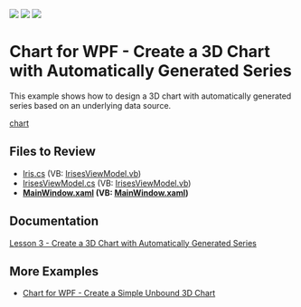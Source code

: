 <!-- default badges list -->
![](https://img.shields.io/endpoint?url=https://codecentral.devexpress.com/api/v1/VersionRange/128568302/22.2.2%2B)
[![](https://img.shields.io/badge/Open_in_DevExpress_Support_Center-FF7200?style=flat-square&logo=DevExpress&logoColor=white)](https://supportcenter.devexpress.com/ticket/details/T465780)
[![](https://img.shields.io/badge/📖_How_to_use_DevExpress_Examples-e9f6fc?style=flat-square)](https://docs.devexpress.com/GeneralInformation/403183)
<!-- default badges end -->


# Chart for WPF - Create a 3D Chart with Automatically Generated Series

This example shows how to design a 3D chart with automatically generated series based on an underlying data source.

[chart](./images/chart.png)

## Files to Review

* [Iris.cs](./CS/Chart3D_Lesson3/Iris.cs) (VB: [IrisesViewModel.vb](./VB/Chart3D_Lesson3/IrisesViewModel.vb))
* [IrisesViewModel.cs](./CS/Chart3D_Lesson3/IrisesViewModel.cs) (VB: [IrisesViewModel.vb](./VB/Chart3D_Lesson3/IrisesViewModel.vb))
* **[MainWindow.xaml](./CS/Chart3D_Lesson3/MainWindow.xaml) (VB: [MainWindow.xaml](./VB/Chart3D_Lesson3/MainWindow.xaml))**

## Documentation 

[Lesson 3 - Create a 3D Chart with Automatically Generated Series](https://docs.devexpress.com/WPF/117718/controls-and-libraries/charts-suite/chart3d-control/getting-started/lesson-3-create-a-3d-chart-with-automatically-generated-series)

## More Examples

* [Chart for WPF - Create a Simple Unbound 3D Chart](https://github.com/DevExpress-Examples/wpf-pivot-create-unbound-3d-chart)
